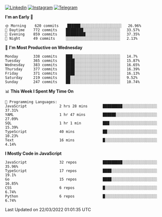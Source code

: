 [![Linkedin](https://img.shields.io/badge/-Archie-blue?style=flat-square&labelColor=gray&logo=Linkedin&logoColor=white&link=https://www.linkedin.com/in/archisdi)](https://www.linkedin.com/in/archisdi)
[![Instagram](https://img.shields.io/badge/-@archisdi-orange?style=flat-square&labelColor=gray&logo=Instagram&logoColor=white&link=https://www.instagram.com/archisdi)](https://www.instagram.com/archisdi)
[![Telegram](https://img.shields.io/badge/-aai-informational?style=flat-square&labelColor=gray&logo=telegram&logoColor=white&link=https://t.me/archisdi)](https://t.me/archisdi)

<!--START_SECTION:waka-->
**I'm an Early 🐤** 

```text
🌞 Morning    620 commits    ██████░░░░░░░░░░░░░░░░░░░   26.96% 
🌆 Daytime    772 commits    ████████░░░░░░░░░░░░░░░░░   33.57% 
🌃 Evening    859 commits    █████████░░░░░░░░░░░░░░░░   37.35% 
🌙 Night      49 commits     ░░░░░░░░░░░░░░░░░░░░░░░░░   2.13%

```
📅 **I'm Most Productive on Wednesday** 

```text
Monday       338 commits    ███░░░░░░░░░░░░░░░░░░░░░░   14.7% 
Tuesday      365 commits    ████░░░░░░░░░░░░░░░░░░░░░   15.87% 
Wednesday    383 commits    ████░░░░░░░░░░░░░░░░░░░░░   16.65% 
Thursday     377 commits    ████░░░░░░░░░░░░░░░░░░░░░   16.39% 
Friday       371 commits    ████░░░░░░░░░░░░░░░░░░░░░   16.13% 
Saturday     219 commits    ██░░░░░░░░░░░░░░░░░░░░░░░   9.52% 
Sunday       247 commits    ██░░░░░░░░░░░░░░░░░░░░░░░   10.74%

```


📊 **This Week I Spent My Time On** 

```text
💬 Programming Languages: 
JavaScript               2 hrs 28 mins       █████████░░░░░░░░░░░░░░░░   37.31% 
YAML                     1 hr 47 mins        ██████░░░░░░░░░░░░░░░░░░░   27.09% 
SQL                      1 hr 1 min          ███░░░░░░░░░░░░░░░░░░░░░░   15.39% 
TypeScript               40 mins             ██░░░░░░░░░░░░░░░░░░░░░░░   10.23% 
Text                     16 mins             █░░░░░░░░░░░░░░░░░░░░░░░░   4.14%

```

**I Mostly Code in JavaScript** 

```text
JavaScript               32 repos            █████████░░░░░░░░░░░░░░░░   35.96% 
TypeScript               17 repos            ████░░░░░░░░░░░░░░░░░░░░░   19.1% 
Go                       15 repos            ████░░░░░░░░░░░░░░░░░░░░░   16.85% 
CSS                      6 repos             █░░░░░░░░░░░░░░░░░░░░░░░░   6.74% 
Python                   6 repos             █░░░░░░░░░░░░░░░░░░░░░░░░   6.74%

```



 Last Updated on 22/03/2022 01:01:35 UTC
<!--END_SECTION:waka-->
